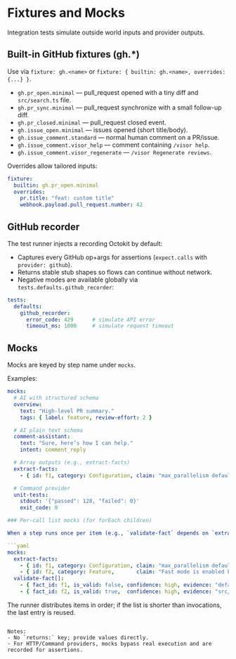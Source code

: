 # Fixtures and Mocks

Integration tests simulate outside world inputs and provider outputs.

## Built-in GitHub fixtures (gh.*)

Use via `fixture: gh.<name>` or `fixture: { builtin: gh.<name>, overrides: {...} }`.

- `gh.pr_open.minimal` — pull_request opened with a tiny diff and `src/search.ts` file.
- `gh.pr_sync.minimal` — pull_request synchronize with a small follow-up diff.
- `gh.pr_closed.minimal` — pull_request closed event.
- `gh.issue_open.minimal` — issues opened (short title/body).
- `gh.issue_comment.standard` — normal human comment on a PR/issue.
- `gh.issue_comment.visor_help` — comment containing `/visor help`.
- `gh.issue_comment.visor_regenerate` — `/visor Regenerate reviews`.

Overrides allow tailored inputs:

```yaml
fixture:
  builtin: gh.pr_open.minimal
  overrides:
    pr.title: "feat: custom title"
    webhook.payload.pull_request.number: 42
```

## GitHub recorder

The test runner injects a recording Octokit by default:

- Captures every GitHub op+args for assertions (`expect.calls` with `provider: github`).
- Returns stable stub shapes so flows can continue without network.
- Negative modes are available globally via `tests.defaults.github_recorder`:

```yaml
tests:
  defaults:
    github_recorder:
      error_code: 429      # simulate API error
      timeout_ms: 1000     # simulate request timeout
```

## Mocks

Mocks are keyed by step name under `mocks`.

Examples:

```yaml
mocks:
  # AI with structured schema
  overview:
    text: "High-level PR summary."
    tags: { label: feature, review-effort: 2 }

  # AI plain text schema
  comment-assistant:
    text: "Sure, here’s how I can help."
    intent: comment_reply

  # Array outputs (e.g., extract-facts)
  extract-facts:
    - { id: f1, category: Configuration, claim: "max_parallelism defaults to 4", verifiable: true }

  # Command provider
  unit-tests:
    stdout: '{"passed": 128, "failed": 0}'
    exit_code: 0

### Per‑call list mocks (for forEach children)

When a step runs once per item (e.g., `validate-fact` depends on `extract-facts`), provide a list under the `[]` suffix:

```yaml
mocks:
  extract-facts:
    - { id: f1, category: Configuration, claim: "max_parallelism defaults to 4", verifiable: true }
    - { id: f2, category: Feature,       claim: "Fast mode is enabled by default", verifiable: true }
  validate-fact[]:
    - { fact_id: f1, is_valid: false, confidence: high, evidence: "defaults/.visor.yaml:11", correction: "max_parallelism defaults to 3" }
    - { fact_id: f2, is_valid: true,  confidence: high, evidence: "src/config.ts:FAST_MODE=true" }
```

The runner distributes items in order; if the list is shorter than invocations, the last entry is reused.
```

Notes:
- No `returns:` key; provide values directly.
- For HTTP/Command providers, mocks bypass real execution and are recorded for assertions.
